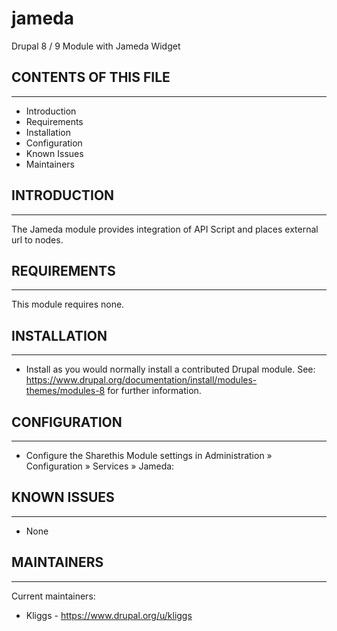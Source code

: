 # jameda
Drupal 8 / 9 Module with Jameda Widget

## CONTENTS OF THIS FILE
---------------------
 * Introduction
 * Requirements
 * Installation
 * Configuration
 * Known Issues
 * Maintainers

## INTRODUCTION
------------
The Jameda module provides integration of API Script and places external url to nodes.

## REQUIREMENTS
------------
This module requires none.

## INSTALLATION
------------
 * Install as you would normally install a contributed Drupal module. See:
   https://www.drupal.org/documentation/install/modules-themes/modules-8
   for further information.

## CONFIGURATION
-------------
 * Configure the Sharethis Module settings in
   Administration » Configuration » Services » Jameda:

## KNOWN ISSUES
------------
* None

## MAINTAINERS
-----------
Current maintainers:
 * Kliggs - https://www.drupal.org/u/kliggs

